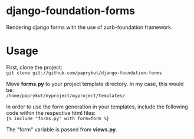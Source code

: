 django-foundation-forms
=======================

Rendering django forms with the use of zurb-foundation framework.

Usage
=====

First, clone the project:<br>
`git clone git://github.com/paprykut/django-foundation-forms`

Move **forms.py** to your project template directory. In my case, this would be:<br>
`/home/paprykut/myproject/myproject/templates/`

In order to use the form generation in your templates, include the following 
code within the respective html files:<br>
`{% include "forms.py" with form=form %}`

The "form" variable is passed from **views.py**.
